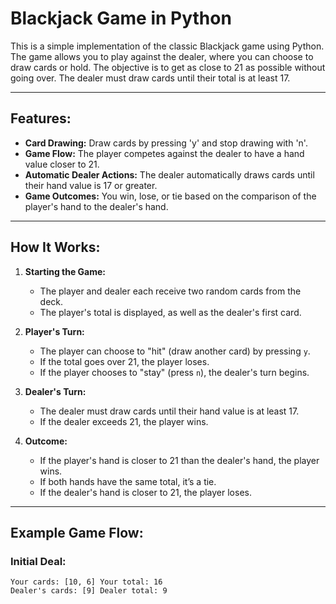 # Blackjack Game in Python

This is a simple implementation of the classic Blackjack game using Python. The game allows you to play against the dealer, where you can choose to draw cards or hold. The objective is to get as close to 21 as possible without going over. The dealer must draw cards until their total is at least 17.

---

## Features:
- **Card Drawing:** Draw cards by pressing 'y' and stop drawing with 'n'.
- **Game Flow:** The player competes against the dealer to have a hand value closer to 21.
- **Automatic Dealer Actions:** The dealer automatically draws cards until their hand value is 17 or greater.
- **Game Outcomes:** You win, lose, or tie based on the comparison of the player's hand to the dealer's hand.

---

## How It Works:
1. **Starting the Game:**
   - The player and dealer each receive two random cards from the deck.
   - The player's total is displayed, as well as the dealer's first card.
   
2. **Player's Turn:**
   - The player can choose to "hit" (draw another card) by pressing `y`.
   - If the total goes over 21, the player loses.
   - If the player chooses to "stay" (press `n`), the dealer's turn begins.
   
3. **Dealer's Turn:**
   - The dealer must draw cards until their hand value is at least 17.
   - If the dealer exceeds 21, the player wins.
   
4. **Outcome:**
   - If the player's hand is closer to 21 than the dealer's hand, the player wins.
   - If both hands have the same total, it’s a tie.
   - If the dealer's hand is closer to 21, the player loses.

---

## Example Game Flow:

### Initial Deal:
```text
Your cards: [10, 6] Your total: 16
Dealer's cards: [9] Dealer total: 9
